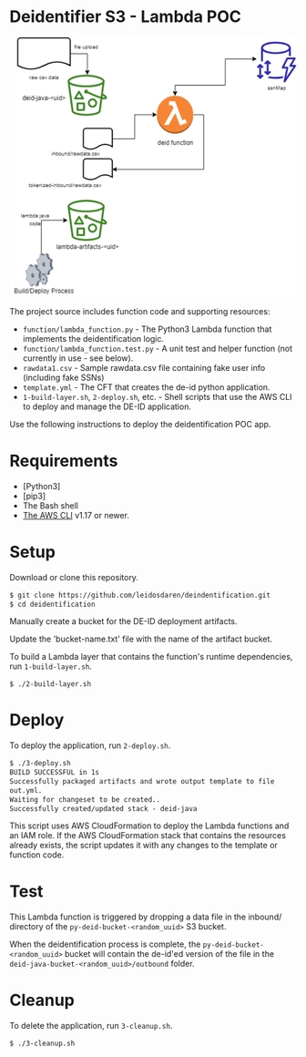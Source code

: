 # Deidentifier S3 - Lambda POC

![Architecture](images/deid-poc.png)

The project source includes function code and supporting resources:

- `function/lambda_function.py` - The Python3 Lambda function that implements the deidentification logic.
- `function/lambda_function.test.py` - A unit test and helper function (not currently in use - see below).
- `rawdata1.csv` - Sample rawdata.csv file containing fake user info (including fake SSNs)
- `template.yml` - The CFT that creates the de-id python application.
- `1-build-layer.sh`, `2-deploy.sh`, etc. - Shell scripts that use the AWS CLI to deploy and manage the DE-ID application.

Use the following instructions to deploy the deidentification POC app.

# Requirements
- [Python3]
- [pip3] 
- The Bash shell
- [The AWS CLI](https://docs.aws.amazon.com/cli/latest/userguide/cli-chap-install.html) v1.17 or newer.


# Setup
Download or clone this repository.

    $ git clone https://github.com/leidosdaren/deindentification.git
    $ cd deidentification

Manually create a bucket for the DE-ID deployment artifacts.

Update the 'bucket-name.txt' file with the name of the artifact bucket.

To build a Lambda layer that contains the function's runtime dependencies, run `1-build-layer.sh`.

    $ ./2-build-layer.sh

# Deploy
To deploy the application, run `2-deploy.sh`.

    $ ./3-deploy.sh
    BUILD SUCCESSFUL in 1s
    Successfully packaged artifacts and wrote output template to file out.yml.
    Waiting for changeset to be created..
    Successfully created/updated stack - deid-java

This script uses AWS CloudFormation to deploy the Lambda functions and an IAM role. If the AWS CloudFormation stack that contains the resources already exists, the script updates it with any changes to the template or function code.


# Test
This Lambda function is triggered by dropping a data file in the inbound/ directory of the `py-deid-bucket-<random_uuid>` S3 bucket.

When the deidentification process is complete, the `py-deid-bucket-<random_uuid>` bucket will contain
the de-id'ed version of the file in the `deid-java-bucket-<random_uuid>/outbound` folder.


# Cleanup
To delete the application, run `3-cleanup.sh`.

    $ ./3-cleanup.sh
